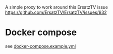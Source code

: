 A simple proxy to work around this ErsatzTV issue https://github.com/ErsatzTV/ErsatzTV/issues/932

# Docker compose

see [docker-compose.example.yml](./docker-compose.example.yml)
